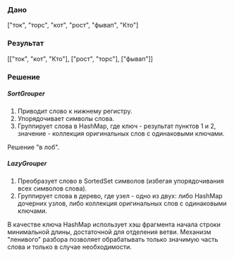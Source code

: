 ### Дано ###
["ток", "торс", "кот", "рост", "фывап", "Кто"]

### Результат ###
[["ток", "кот", "Кто"], ["рост", "торс"], ["фывап"]]

### Решение ###

##### SortGrouper #####

1. Приводит слово к нижнему регистру.
2. Упорядочивает символы слова.
3. Группирует слова в HashMap,
где ключ - результат пунктов 1 и 2, значение - коллекция оригинальных слов с одинаковыми ключами.

Решение "в лоб".

##### LazyGrouper #####

1. Преобразует слово в SortedSet символов (избегая упорядочивания всех символов слова).
2. Группирует слова в дерево, где узел - одно из двух:
либо HashMap дочерних узлов, либо коллекция оригинальных слов с одинаковыми ключами.

В качестве ключа HashMap использует хэш фрагмента начала строки минимальной длины, достаточной для отделения ветви.
Механизм "ленивого" разбора позволяет обрабатывать только значимую часть слова и только в случае необходимости.
